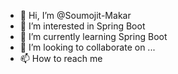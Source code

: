 - 👋 Hi, I’m @Soumojit-Makar
- 👀 I’m interested in Spring Boot
- 🌱 I’m currently learning Spring Boot
- 💞️ I’m looking to collaborate on ...
- 📫 How to reach me 

<!---
Soumojit-Makar/Soumojit-Makar is a ✨ special ✨ repository because its `README.md` (this file) appears on your GitHub profile.
You can click the Preview link to take a look at your changes.
--->
